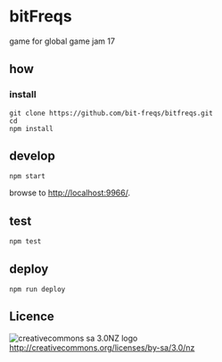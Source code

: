
# bitFreqs

game for global game jam 17

## how

### install

```
git clone https://github.com/bit-freqs/bitfreqs.git
cd
npm install
```

## develop

```
npm start
```

browse to <http://localhost:9966/>.

## test

```
npm test
```

## deploy

```
npm run deploy
```

## Licence
![creativecommons sa 3.0NZ logo](http://creativecommons.org.nz/wp-content/uploads/2012/05/by-nc-sa1.png)
http://creativecommons.org/licenses/by-sa/3.0/nz
